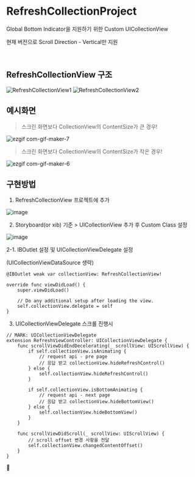 # RefreshCollectionProject
Global Bottom Indicator을 지원하기 위한 Custom UICollectionView

현재 버전으로 Scroll Direction - Vertical만 지원

<br>

## RefreshCollectionView 구조
![RefreshCollectionView1](https://user-images.githubusercontent.com/79794944/204951389-76773f84-44cc-48fe-a660-2ffaabaa9898.jpg)
![RefreshCollectionView2](https://user-images.githubusercontent.com/79794944/204951403-a660184a-0a71-49b4-a8f7-69ded8208bb0.jpg)

## 예시화면
> 스크린 화면보다 CollectionView의 ContentSize가 큰 경우!

![ezgif com-gif-maker-7](https://user-images.githubusercontent.com/79794944/204951093-47153c9c-6b36-48ee-9955-6cb9a89cf361.gif)


> 스크린 화면보다 CollectionView의 ContentSize가 작은 경우!

![ezgif com-gif-maker-6](https://user-images.githubusercontent.com/79794944/204951101-3ac74070-0926-4eb5-a043-3fd937f903c8.gif)

## 구현방법
1. RefreshCollectionView 프로젝트에 추가

![image](https://user-images.githubusercontent.com/79794944/204951998-974b1e85-a0b8-425e-954f-9d08e60effb0.png)


2. Storyboard(or xib) 기준 > UICollectionView 추가 후 Custom Class 설정

![image](https://user-images.githubusercontent.com/79794944/204951771-ed666aa9-023c-43a5-b3f9-715b61f2f031.png)


2-1. IBOutlet 설정 및 UICollectionViewDelegate 설정

(UICollectionViewDataSource 생략) 

```
@IBOutlet weak var collectionView: RefreshCollectionView!

override func viewDidLoad() {
    super.viewDidLoad()
    
    // Do any additional setup after loading the view.
    self.collectionView.delegate = self
}
```

3. UICollectionViewDelegate 스크롤 진행시 

```
// MARK: UICollectionViewDelegate
extension RefreshViewController: UICollectionViewDelegate {
    func scrollViewDidEndDecelerating(_ scrollView: UIScrollView) {
        if self.collectionView.isAnimating {
            // request api - pre page
            // 응답 받고 collectionView.hideRefreshControl()
        } else {
            self.collectionView.hideRefreshControl()
        }

        if self.collectionView.isBottomAnimating {
            // request api - next page
            // 응답 받고 collectionView.hideBottomView()
        } else {
            self.collectionView.hideBottomView()
        }
    }
    
    func scrollViewDidScroll(_ scrollView: UIScrollView) {
        // scroll offset 변경 사항을 전달
        self.collectionView.changedContentOffset()
    }
}
```

🙌
